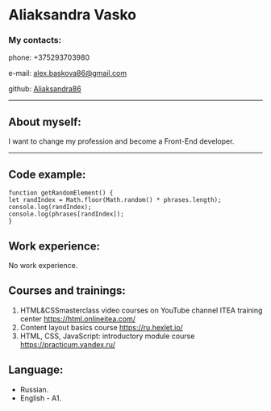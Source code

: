 # Aliaksandra Vasko

### My contacts:
phone: +375293703980 

e-mail: alex.baskova86@gmail.com

github: [Aliaksandra86](https://github.com/Aliaksandra86 "Aliaksandra86")
****************************

## About myself:
I want to change my profession and become a Front-End developer.

****************************************************************

## Code example:

```
function getRandomElement() {
let randIndex = Math.floor(Math.random() * phrases.length);
console.log(randIndex);
console.log(phrases[randIndex]);
}
```
  
## Work experience: 
  No work experience.
  

## Courses and trainings:
1. HTML&CSSmasterclass video courses on YouTube channel ITEA training center https://html.onlineitea.com/
2. Content layout basics course https://ru.hexlet.io/
3. HTML, CSS, JavaScript: introductory module course https://practicum.yandex.ru/

## Language:
   + Russian.
   + English - A1. 
